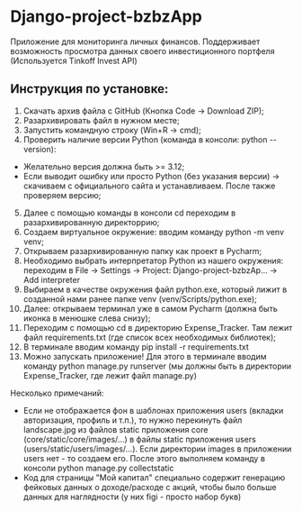 # Django-project-bzbzApp
Приложение для мониторинга личных финансов. Поддерживает возможность просмотра данных своего инвестиционного портфеля (Используется Tinkoff Invest API)

## Инструкция по установке:
1. Скачать архив файла с GitHub (Кнопка Code -> Download ZIP);
2. Разархивировать файл в нужном месте;
3. Запустить командную строку (Win+R -> cmd);
4. Проверить наличие версии Python (команда в консоли: python --version):
  - Желательно версия должна быть >= 3.12;
  - Если выводит ошибку или просто Python (без указания версии) -> скачиваем с официального сайта и устанавливаем. После также проверяем версию;
5. Далее с помощью команды в консоли cd <path> переходим в разархивированную директоррию;
6. Создаем виртуальное окружение: вводим команду python -m venv venv;
7. Открываем разархивированную папку как проект в Pycharm;
8. Необходимо выбрать интерпретатор Python из нашего окружения: переходим в File -> Settings -> Project: Django-project-bzbzAp... -> Add interpreter
9. Выбираем в качестве окружения файл python.exe, который лижит в созданной нами ранее папке venv (venv/Scripts/python.exe);
10. Далее: открываем терминал уже в самом Pycharm (должна быть иконка в менюшке слева снизу);
11. Переходим с помощью cd <path> в директорию Expense_Tracker. Там лежит файл requirements.txt (где список всех необходимых библиотек);
12. В терминале вводим команду pip install -r requirements.txt
13. Можно запускать приложение! Для этого в терминале вводим команду python manage.py runserver (мы должны быть в директории Expense_Tracker, где лежит файл manage.py)

Несколько примечаний:
- Если не отображается фон в шаблонах приложения users (вкладки авторизация, профиль и т.п.), то нужно перекинуть файл landscape.jpg из файлов static приложения core (core/static/core/images/...) в файлы static приложения users (users/static/users/images/...). Если директории images в приложении users нет - то создаем его. После этого выполняем команду в консоли python manage.py collectstatic
- Код для страницы "Мой капитал" специально содержит генерацию фейковых данных о доходе/расходе с акций, чтобы было больше данных для наглядности (у них figi - просто набор букв)
